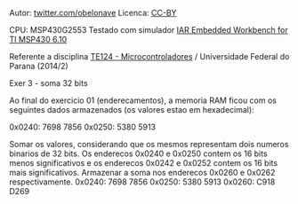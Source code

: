 Autor: [twitter.com/obelonave](https://twitter.com/obelonave)
Licenca: [CC-BY](http://creativecommons.org/licenses/)

CPU: MSP430G2553
Testado com simulador [IAR Embedded Workbench for TI MSP430 6.10](http://www.iar.com/Products/IAR-Embedded-Workbench/TI-MSP430/)


Referente a disciplina [TE124 - Microcontroladores](http://www.eletrica.ufpr.br/p/disciplinas:te124)  / Universidade Federal do Parana (2014/2)

Exer 3 - soma 32 bits

Ao final do exercicio 01 (enderecamentos), a memoria RAM ficou com os seguintes
dados armazenados (os valores estao em hexadecimal):

0x0240: 7698 7856
0x0250: 5380 5913

Somar os valores, considerando que os mesmos representam dois numeros binarios
de 32 bits. Os enderecos 0x0240 e 0x0250 contem os 16 bits menos significativos e
os enderecos 0x0242 e 0x0252 contem os 16 bits mais significativos.
Armazenar a soma nos enderecos 0x0260 e 0x0262 respectivamente.
0x0240: 7698 7856
0x0250: 5380 5913
0x0260: C918 D269
